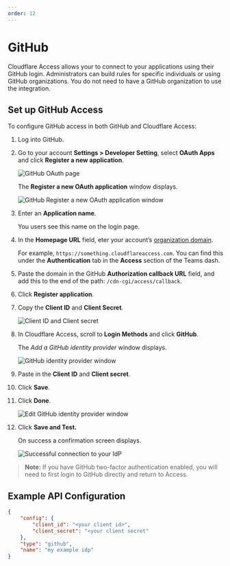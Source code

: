 ```yaml
---
order: 12
---
```


# GitHub

Cloudflare Access allows your to connect to your applications using their GitHub login. Administrators can build rules for specific individuals or using GitHub organizations. You do not need to have a GitHub organization to use the integration.

## Set up GitHub Access

To configure GitHub access in both GitHub and Cloudflare Access:

1. Log into GitHub.
2. Go to your account **Settings > Developer Setting**, select **OAuth Apps** and click **Register a new application**.

    ![GitHub OAuth page](../../static/documentation/identity/github/github1.png)

    The **Register a new OAuth application** window displays.

    ![GitHub Register a new OAuth application window](../../static/documentation/identity/github/github2.png)

3. Enter an **Application name**.

    You users see this name on the login page.

4. In the **Homepage URL** field, eter your account’s [organization domain](/glossary#organization-domain).

    For example, `https://something.cloudflareaccess.com`. You can find this under the **Authentication** tab in the **Access** section of the Teams dash.

5. Paste the domain in the GitHub **Authorization callback URL** field, and add this to the end of the path: `/cdn-cgi/access/callback`.
6. Click **Register application**.
7. Copy the **Client ID** and **Client Secret**.

    ![Client ID and Client secret](../../static/documentation/identity/github/github4.png)

8. In Cloudflare Access, scroll to **Login Methods** and click **GitHub**.

    The _Add a GitHub identity provider_ window displays.

    ![GitHub identity provider window](../../static/documentation/identity/github/github5.png)

9. Paste in the **Client ID** and **Client secret**.
10. Click **Save**.
11. Click **Done**.

    ![Edit GitHub identity provider window](../../static/documentation/identity/github/github6.png)

12. Click **Save and Test.**

    On success a confirmation screen displays.

    ![Successful connection to your IdP](../../static/documentation/identity/github/github7.png)

> **Note:** If you have GitHub two-factor authentication enabled, you will need to first login to GitHub directly and return to Access.

## Example API Configuration

```json
{
    "config": {
        "client_id": "<your client id>",
        "client_secret": "<your client secret"
    },
    "type": "github",
    "name": "my example idp"
}
```
